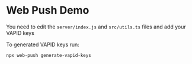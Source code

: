 # Web Push Demo

You need to edit the `server/index.js` and `src/utils.ts` files and add your VAPID keys

To generated VAPID keys run:

```shell
npx web-push generate-vapid-keys
```

